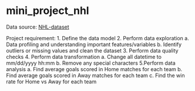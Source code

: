 # mini_project_nhl
Data source: [NHL-dataset](https://www.kaggle.com/martinellis/nhl-game-data)

Project requirement:
      1. Define the data model
      2. Perform data exploration
          a. Data profiling and understanding important features/variables
          b. Identify outliers or missing values and clean the dataset
      3. Perform data quality checks
      4. Perform data transformation
          a. Change all datetime to mm/dd/yyyy hh:mm
          b. Remove any special characters
      5.Perform data analysis
          a. Find average goals scored in Home matches for each team
          b. Find average goals scored in Away matches for each team
          c. Find the win rate for Home vs Away for each team

